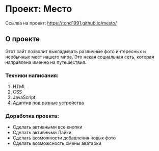 # Проект: Место
Ссылка на проект: https://tond1991.github.io/mesto/
## О проекте
Этот сайт позволит выкладывать различные фото интересных и необычных мест нашего мира. Это некая социальная сеть, которая направлена именно на путешествия.

### Техники написания:
1. HTML
2. CSS
3. JavaScript
4. Адаптив под разные устройства

### Доработка проекта:
* Сделать активными все кнопки
* Сделать активными Лайки
* Сделать возможности добавления новых фото
* Сделать возможсность смены аватарки




